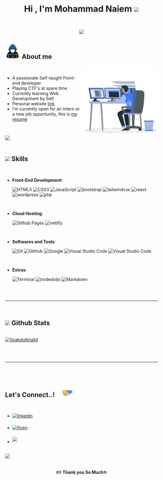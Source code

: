
<h1 align="center"><b>Hi , I'm Mohammad Naiem </b><img src="https://media.giphy.com/media/hvRJCLFzcasrR4ia7z/giphy.gif" width="35"></h1>
<br>

<!--  -->
<p align="center">
  <a href="https://github.com/DenverCoder1/readme-typing-svg"><img src="https://readme-typing-svg.herokuapp.com?font=Time+New+Roman&color=cyan&size=25&center=true&vCenter=true&width=600&height=100&lines=Assalamu+O+Alaikum+Warahmatullah..&hearts;++;Self-taught+Front-End+Developer,;Professional+Freelancer,;Active+Learner/Researcher,;Love+to+learn+new+stuffs..<3"></a>
	
</p>

	
## <picture><img src = "https://github.com/0xAbdulKhalid/0xAbdulKhalid/raw/main/assets/mdImages/about_me.gif" width = 50px></picture> **About me**

<picture> <img align="right" src="https://github.com/0xAbdulKhalid/0xAbdulKhalid/raw/main/assets/mdImages/Right_Side.gif" width = 250px></picture>

<br>

- A passionate Self-taught Front-end developer
- Playing CTF's at spare time
- Currently learning Web Development by Self
- Personal website [link](https://www.fiverr.com/unique_coders)
- I’m currently open for an Intern or a new job opportunity, this is [my resume](https://rb.gy/v86i5)

<br>

<img src="https://user-images.githubusercontent.com/73097560/115834477-dbab4500-a447-11eb-908a-139a6edaec5c.gif"><br><br>

## <img src="https://media2.giphy.com/media/QssGEmpkyEOhBCb7e1/giphy.gif?cid=ecf05e47a0n3gi1bfqntqmob8g9aid1oyj2wr3ds3mg700bl&rid=giphy.gif" width ="25"><b> Skills</b>
<br>

<p align="center">  
    
- **Front-End Development**:

   ![HTML5](https://img.shields.io/badge/HTML5%20-%23E34F26.svg?style=for-the-badge&logo=html5&logoColor=white)
   ![CSS3](https://img.shields.io/badge/CSS%20-%231572B6.svg?style=for-the-badge&logo=css3&logoColor=white)
   ![JavaScript](https://img.shields.io/badge/JavaScript%20-%23F7DF1E.svg?style=for-the-badge&logo=javascript&logoColor=black)
   ![bootstrap](https://img.shields.io/badge/Bootstrap%20-%237952B3.svg?style=for-the-badge&logo=Bootstrap&logoColor=white)
   ![tailwindcss](https://img.shields.io/badge/tailwindcss%20-%2306B6D4.svg?style=for-the-badge&logo=tailwindcss&logoColor=white)
   ![react](https://img.shields.io/badge/react%20-%2361DAFB.svg?style=for-the-badge&logo=react&logoColor=black)
   ![wordpress](https://img.shields.io/badge/wordpress%20-%2321759B.svg?style=for-the-badge&logo=wordpress&logoColor=white)
   ![php](https://img.shields.io/badge/php%20-%2321759B.svg?style=for-the-badge&logo=php&logoColor=white)

<br>

- **Cloud Hosting**:

    ![Github Pages](https://img.shields.io/badge/GitHub%20Pages-%23327FC7.svg?style=for-the-badge&logo=github&logoColor=white)
    ![netlify](https://img.shields.io/badge/netlify-%2300C7B7.svg?style=for-the-badge&logo=netlify&logoColor=white)
    
<br>

- **Softwares and Tools**:

    ![Git](https://img.shields.io/badge/git-%23F05033.svg?style=for-the-badge&logo=git&logoColor=white)
    ![GitHub](https://img.shields.io/badge/github-%23121011.svg?style=for-the-badge&logo=github&logoColor=white)
    ![Google](https://img.shields.io/badge/google-%234285F4.svg?style=for-the-badge&logo=google&logoColor=white)
    ![Visual Studio Code](https://img.shields.io/badge/Visual%20Studio%20Code-0078d7.svg?style=for-the-badge&logo=visual-studio-code&logoColor=white)
    ![Visual Studio Code](https://img.shields.io/badge/Windows%2010-0078d7.svg?style=for-the-badge&logo=Windows-10&logoColor=white)

<br>

- **Extras**:

    ![Terminal](https://img.shields.io/badge/Terminal-%23054020?style=for-the-badge&logo=gnu-bash&logoColor=white)
    ![nodedotjs](https://img.shields.io/badge/nodedotjs-%23339933.svg?style=for-the-badge&logo=nodedotjs&logoColor=white)
    ![Markdown](https://img.shields.io/badge/markdown-%23000000.svg?style=for-the-badge&logo=markdown&logoColor=white)   


</p>

<br>
<br>

-----

<br>


## <img src="https://media.giphy.com/media/iY8CRBdQXODJSCERIr/giphy.gif" width="35"><b> Github Stats </b>
<br>
<div align="">

<a href="https://github.com/0xabdulkhalid/">
  <img src="https://github-readme-stats.vercel.app/api/top-langs?username=0xabdulkhalid&show_icons=true&locale=en&layout=compact&line_height=20&title_color=7A7ADB&icon_color=2234AE&text_color=D3D3D3&bg_color=0,000000,130F40" width="375"  alt="0xabdulkhalid"/>

</a>
</div>

<br>
<br>
<br>

-----

<br>
<br>

## <b> Let's Connect..!</b><img src="https://github.com/0xAbdulKhalid/0xAbdulKhalid/raw/main/assets/mdImages/handshake.gif" width ="80">
<br>
<div align='left'>

<ul>

<li>
<a href="https://www.linkedin.com/in/devs-naiem" target="_blank">
<img src="https://img.shields.io/badge/linkedin:  mohammad%20naiem-%2300acee.svg?color=405DE6&style=for-the-badge&logo=linkedin&logoColor=white" alt=linkedin style="margin-bottom: 5px;"/>
</a>
</li>

<br>

<li>
<a href="https://www.fiverr.com/unique_coders" target="_blank">
<img src="https://img.shields.io/badge/fiverr:  unique%20coders-%2300acee.svg?color=1DBF73&style=for-the-badge&logo=fiverr&logoColor=white" alt=fiverr style="margin-bottom: 5px;"/>
</a>
</li>

<br>

<li>
<a href="mailto:hlwnaiem@gmail.com" target="_blank">
<img src="https://img.shields.io/badge/gmail:  hlwnaiem-%23EA4335.svg?style=for-the-badge&logo=gmail&logoColor=white" t=mail style="margin-bottom: 5px;" />
</a>
</li>
	
</ul>
</div>

<br>
<img src="https://user-images.githubusercontent.com/73097560/115834477-dbab4500-a447-11eb-908a-139a6edaec5c.gif">
<br>
<br>
<br>

<div align='center'>
## <b style="font-size: 28" >Thank you So Much✨</b>


</div>
<br>
<br>
<br>
<br>


